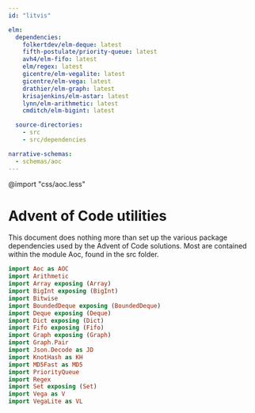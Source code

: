 ```yaml
---
id: "litvis"

elm:
  dependencies:
    folkertdev/elm-deque: latest
    fifth-postulate/priority-queue: latest
    avh4/elm-fifo: latest
    elm/regex: latest
    gicentre/elm-vegalite: latest
    gicentre/elm-vega: latest
    drathier/elm-graph: latest
    krisajenkins/elm-astar: latest
    lynn/elm-arithmetic: latest
    cmditch/elm-bigint: latest

  source-directories:
    - src
    - src/dependencies

narrative-schemas:
  - schemas/aoc
---
```


@import "css/aoc.less"

# Advent of Code utilities

This document does nothing more than set up the various package dependencies used by the Advent of Code solutions. Most are contained within the module Aoc, found in the src folder.

```elm {l=hidden}
import Aoc as AOC
import Arithmetic
import Array exposing (Array)
import BigInt exposing (BigInt)
import Bitwise
import BoundedDeque exposing (BoundedDeque)
import Deque exposing (Deque)
import Dict exposing (Dict)
import Fifo exposing (Fifo)
import Graph exposing (Graph)
import Graph.Pair
import Json.Decode as JD
import KnotHash as KH
import MD5Fast as MD5
import PriorityQueue
import Regex
import Set exposing (Set)
import Vega as V
import VegaLite as VL
```
